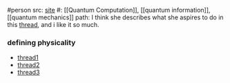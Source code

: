 #person 
src: [site](https://ievacepaite.com)
#: [[Quantum Computation]], [[quantum information]], [[quantum mechanics]]
path: I think she describes what she aspires to do in this [thread](https://twitter.com/HyperboIeva/status/1337398266653237248), and i like it so much.

### defining physicality 
- [thread1](https://twitter.com/HyperboIeva/status/1691757487995699520)
- [thread2](https://twitter.com/HyperboIeva/status/1658405806474182657)
- [thread3](https://twitter.com/HyperboIeva/status/1262996153345376256) 

